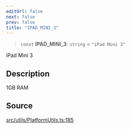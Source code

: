 ```yaml
---
editUrl: false
next: false
prev: false
title: "IPAD_MINI_3"
---
```


> `const` **IPAD\_MINI\_3**: `string` = `"iPad Mini 3"`

iPad Mini 3

## Description

1GB RAM

## Source

[src/utils/PlatformUtils.ts:185](https://github.com/relishinc/dill-pixel/blob/10f512f7f577ca5e74162827f11215b28df5ca97/src/utils/PlatformUtils.ts#L185)
